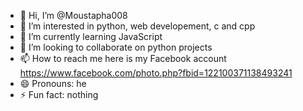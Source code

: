 - 👋 Hi, I’m @Moustapha008
- 👀 I’m interested in python, web developement, c and cpp 
- 🌱 I’m currently learning JavaScript 
- 💞️ I’m looking to collaborate on python projects 
- 📫 How to reach me here is my Facebook account https://www.facebook.com/photo.php?fbid=122100371138493241
- 😄 Pronouns: he
- ⚡ Fun fact: nothing

<!---
Moustapha008/Moustapha008 is a ✨ special ✨ repository because its `README.md` (this file) appears on your GitHub profile.
You can click the Preview link to take a look at your changes.
--->
